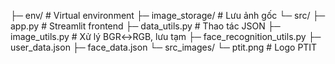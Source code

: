 ├─ env/                # Virtual environment
├─ image_storage/      # Lưu ảnh gốc
└─ src/
   ├─ app.py           # Streamlit frontend
   ├─ data_utils.py    # Thao tác JSON
   ├─ image_utils.py   # Xử lý BGR↔RGB, lưu tạm
   ├─ face_recognition_utils.py
   ├─ user_data.json
   ├─ face_data.json
   └─ src_images/
      └─ ptit.png      # Logo PTIT
